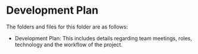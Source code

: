 # Development Plan

The folders and files for this folder are as follows:

- Development Plan: This includes details regarding team meetings, roles, technology and the workflow of the project.
